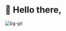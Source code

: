 # 🌻 Hello there, 

![bg-git](https://github.com/user-attachments/assets/abe06d23-5d8c-4c84-95b3-10bbcb7d1c24)

